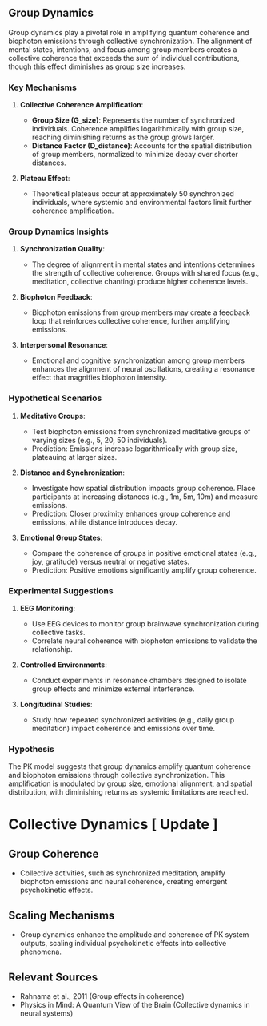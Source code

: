 ## Group Dynamics

Group dynamics play a pivotal role in amplifying quantum coherence and biophoton emissions through collective synchronization. The alignment of mental states, intentions, and focus among group members creates a collective coherence that exceeds the sum of individual contributions, though this effect diminishes as group size increases.

### Key Mechanisms
1. **Collective Coherence Amplification**:
   - **Group Size (G_size)**: Represents the number of synchronized individuals. Coherence amplifies logarithmically with group size, reaching diminishing returns as the group grows larger.
   - **Distance Factor (D_distance)**: Accounts for the spatial distribution of group members, normalized to minimize decay over shorter distances.

2. **Plateau Effect**:
   - Theoretical plateaus occur at approximately 50 synchronized individuals, where systemic and environmental factors limit further coherence amplification.

### Group Dynamics Insights
1. **Synchronization Quality**:
   - The degree of alignment in mental states and intentions determines the strength of collective coherence. Groups with shared focus (e.g., meditation, collective chanting) produce higher coherence levels.

2. **Biophoton Feedback**:
   - Biophoton emissions from group members may create a feedback loop that reinforces collective coherence, further amplifying emissions.

3. **Interpersonal Resonance**:
   - Emotional and cognitive synchronization among group members enhances the alignment of neural oscillations, creating a resonance effect that magnifies biophoton intensity.

### Hypothetical Scenarios
1. **Meditative Groups**:
   - Test biophoton emissions from synchronized meditative groups of varying sizes (e.g., 5, 20, 50 individuals).
   - Prediction: Emissions increase logarithmically with group size, plateauing at larger sizes.

2. **Distance and Synchronization**:
   - Investigate how spatial distribution impacts group coherence. Place participants at increasing distances (e.g., 1m, 5m, 10m) and measure emissions.
   - Prediction: Closer proximity enhances group coherence and emissions, while distance introduces decay.

3. **Emotional Group States**:
   - Compare the coherence of groups in positive emotional states (e.g., joy, gratitude) versus neutral or negative states.
   - Prediction: Positive emotions significantly amplify group coherence.

### Experimental Suggestions
1. **EEG Monitoring**:
   - Use EEG devices to monitor group brainwave synchronization during collective tasks.
   - Correlate neural coherence with biophoton emissions to validate the relationship.

2. **Controlled Environments**:
   - Conduct experiments in resonance chambers designed to isolate group effects and minimize external interference.

3. **Longitudinal Studies**:
   - Study how repeated synchronized activities (e.g., daily group meditation) impact coherence and emissions over time.

### Hypothesis
The PK model suggests that group dynamics amplify quantum coherence and biophoton emissions through collective synchronization. This amplification is modulated by group size, emotional alignment, and spatial distribution, with diminishing returns as systemic limitations are reached.

# Collective Dynamics [ Update ]

## Group Coherence
- Collective activities, such as synchronized meditation, amplify biophoton emissions and neural coherence, creating emergent psychokinetic effects.

## Scaling Mechanisms
- Group dynamics enhance the amplitude and coherence of PK system outputs, scaling individual psychokinetic effects into collective phenomena.

## Relevant Sources
- Rahnama et al., 2011 (Group effects in coherence)
- Physics in Mind: A Quantum View of the Brain (Collective dynamics in neural systems)
